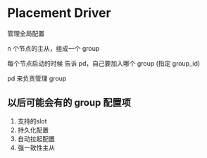 # Placement Driver

管理全局配置

n 个节点的主从，组成一个 group

每个节点启动的时候 告诉 pd，自己要加入哪个 group (指定 group_id)

pd 来负责管理 group

## 以后可能会有的 group 配置项

1. 支持的slot
1. 持久化配置
1. 自动拉起配置
1. 强一致性主从
